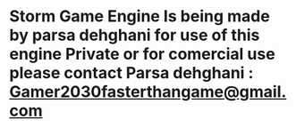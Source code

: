 # Storm Game Engine Is being made by parsa dehghani for use of this engine Private or for comercial use please contact Parsa dehghani : Gamer2030fasterthangame@gmail.com

